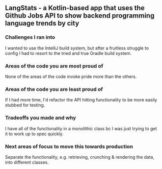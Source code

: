 ## LangStats - a Kotlin-based app that uses the Github Jobs API to show backend programming language trends by city
### Challenges I ran into
I wanted to use the IntelliJ build system, but after a fruitless struggle to config I had to resort to the tried and true Gradle build system.
### Areas of the code you are most proud of
None of the areas of the code invoke pride more than the others.
### Areas of the code you are least proud of
If I had more time, I'd refactor the API hitting functionality to be more easily stubbed for testing.
### Tradeoffs you made and why
I have all of the functionality in a monolithic class bc I was just trying to get it to work up to spec quickly.
### Next areas of focus to move this towards production
Separate the functionality, e.g. retrieving, crunching & rendering the data, into different classes.